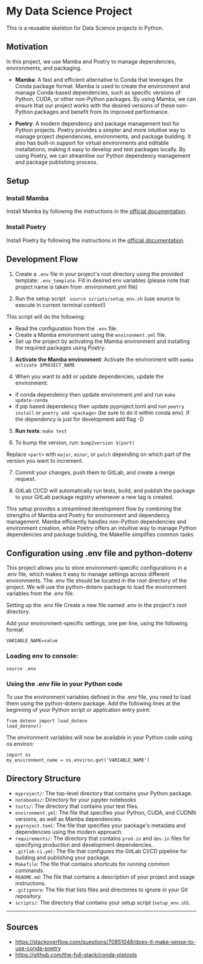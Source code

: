 # My Data Science Project

This is a reusable skeleton for Data Science projects in Python.


## Motivation

In this project, we use Mamba and Poetry to manage dependencies, environments, and packaging.

- **Mamba**: A fast and efficient alternative to Conda that leverages the Conda package format. Mamba is used to create the environment and manage Conda-based dependencies, such as specific versions of Python, CUDA, or other non-Python packages. By using Mamba, we can ensure that our project works with the desired versions of these non-Python packages and benefit from its improved performance.

- **Poetry**: A modern dependency and package management tool for Python projects. Poetry provides a simpler and more intuitive way to manage project dependencies, environments, and package building. It also has built-in support for virtual environments and editable installations, making it easy to develop and test packages locally. By using Poetry, we can streamline our Python dependency management and package publishing process.

## Setup

### Install Mamba

Install Mamba by following the instructions in the [official documentation](https://github.com/mamba-org/mamba#install-mambaforge).

### Install Poetry

Install Poetry by following the instructions in the [official documentation](https://python-poetry.org/docs/#installation).


## Development Flow



1. Create a `.env` file in your project's root directory using the provided template: `.env_template`. Fill in desired env variables (please note that project name is taken from .environment.yml file)

2. Run the setup script ` source scripts/setup_env.sh` (use source to execute in current terminal context!)

This script will do the following:

- Read the configuration from the `.env` file.
- Create a Mamba environment using the `environment.yml` file.
- Set up the project by activating the Mamba environment and installing the required packages using Poetry.

3. **Activate the Mamba environment**: Activate the environment with `mamba activate $PROJECT_NAME`

4. When you want to add or update dependencies, update the environment:
* if conda dependency then update environment.yml and run `make update-conda`
* if pip based dependency then update pyproject.toml and run `poetry install` or `poetry add <package>` (be sure to do it within conda env). If the dependency is just for development add flag -D

5. **Run tests**: `make test`

6. To bump the version, run: `bump2version $(part)`

Replace `<part>` with `major`, `minor`, or `patch` depending on which part of the version you want to increment.

7. Commit your changes, push them to GitLab, and create a merge request.

8. GitLab CI/CD will automatically run tests, build, and publish the package to your GitLab package registry whenever a new tag is created.

This setup provides a streamlined development flow by combining the strengths of Mamba and Poetry for environment and dependency management. Mamba efficiently handles non-Python dependencies and environment creation, while Poetry offers an intuitive way to manage Python dependencies and package building, the Makefile simplifies common tasks

## Configuration using .env file and python-dotenv
This project allows you to store environment-specific configurations in a .env file, which makes it easy to manage settings across different environments. The .env file should be located in the root directory of the project. We will use the python-dotenv package to load the environment variables from the .env file.

Setting up the .env file
Create a new file named .env in the project's root directory.

Add your environment-specific settings, one per line, using the following format:

```
VARIABLE_NAME=value
```

### Loading env to console:
```
source .env
```
### Using the .env file in your Python code
To use the environment variables defined in the .env file, you need to load them using the python-dotenv package. Add the following lines at the beginning of your Python script or application entry point:

```
from dotenv import load_dotenv
load_dotenv()
```
The environment variables will now be available in your Python code using os.environ:

```
import os
my_environment_name = os.environ.get('VARIABLE_NAME')
```

## Directory Structure

- `myproject/`: The top-level directory that contains your Python package.
- `notebooks/`: Directory for your jupyter notebooks
- `tests/`: The directory that contains your test files.
- `environment.yml`: The file that specifies your Python, CUDA, and CUDNN versions, as well as Mamba dependencies.
- `pyproject.toml`: The file that specifies your package's metadata and dependencies using the modern approach.
- `requirements/`: The directory that contains `prod.in` and `dev.in` files for specifying production and development dependencies.
- `.gitlab-ci.yml`: The file that configures the GitLab CI/CD pipeline for building and publishing your package.
- `Makefile`: The file that contains shortcuts for running common commands.
- `README.md`: The file that contains a description of your project and usage instructions.
- `.gitignore`: The file that lists files and directories to ignore in your Git repository.
- `scripts/`: The directory that contains your setup script (`setup_env.sh`).



___
## Sources
* https://stackoverflow.com/questions/70851048/does-it-make-sense-to-use-conda-poetry
* https://github.com/the-full-stack/conda-piptools
